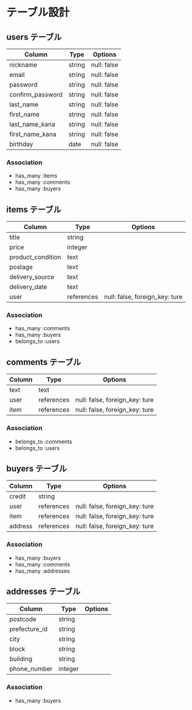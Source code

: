 
# テーブル設計

## users テーブル

| Column                      | Type   | Options     |
| --------------------------- | ------ | ----------- |
| nickname                    | string | null: false |
| email                       | string | null: false |
| password                    | string | null: false |
| confirm_password            | string | null: false |
| last_name                   | string | null: false |
| first_name                  | string | null: false |
| last_name_kana              | string | null: false |
| first_name_kana             | string | null: false |
| birthday                    | date   | null: false |


### Association

- has_many :items
- has_many :comments
- has_many :buyers

## items テーブル

| Column                       | Type       | Options                        |
| ---------------------------- | ---------- | ------------------------------ |
| title                        | string     |                                |
| price                        | integer    |                                |
| product_condition            | text       |                                |
| postage                      | text       |                                |
| delivery_source              | text       |                                |
| delivery_date                | text       |                                |
| user                         | references | null: false, foreign_key: ture |

### Association

- has_many :comments
- has_many :buyers
- belongs_to :users

## comments テーブル

| Column                  | Type       | Options                        |
| ----------------------- | ---------- | ------------------------------ |
| text                    | text       |                                |
| user                    | references | null: false, foreign_key: ture |
| item                    | references | null: false, foreign_key: ture |

### Association

- belongs_to :comments
- belongs_to :users


## buyers テーブル

| Column             | Type       | Options                        |
| ------------------ | ---------- | ------------------------------ |
| credit             | string     |                                |
| user               | references | null: false, foreign_key: ture |
| item               | references | null: false, foreign_key: ture |
| address            | references | null: false, foreign_key: ture |

### Association

- has_many :buyers
- has_many :comments
- has_many :addresses

## addresses テーブル

| Column             | Type       | Options                        |
| ------------------ | ---------- | ------------------------------ |
| postcode           | string     |                                |
| prefecture_id      | string     |                                |
| city               | string     |                                |
| block              | string     |                                |
| building           | string     |                                |
| phone_number       | integer    |                                |

### Association

- has_many :buyers
